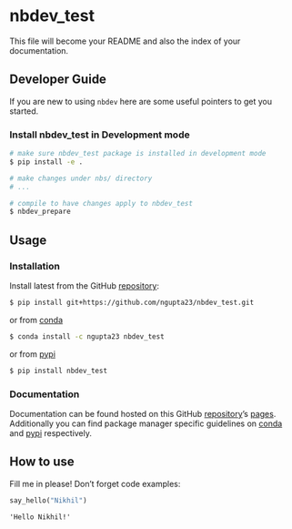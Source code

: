# nbdev_test


<!-- WARNING: THIS FILE WAS AUTOGENERATED! DO NOT EDIT! -->

This file will become your README and also the index of your
documentation.

## Developer Guide

If you are new to using `nbdev` here are some useful pointers to get you
started.

### Install nbdev_test in Development mode

``` sh
# make sure nbdev_test package is installed in development mode
$ pip install -e .

# make changes under nbs/ directory
# ...

# compile to have changes apply to nbdev_test
$ nbdev_prepare
```

## Usage

### Installation

Install latest from the GitHub
[repository](https://github.com/ngupta23/nbdev_test):

``` sh
$ pip install git+https://github.com/ngupta23/nbdev_test.git
```

or from [conda](https://anaconda.org/ngupta23/nbdev_test)

``` sh
$ conda install -c ngupta23 nbdev_test
```

or from [pypi](https://pypi.org/project/nbdev_test/)

``` sh
$ pip install nbdev_test
```

### Documentation

Documentation can be found hosted on this GitHub
[repository](https://github.com/ngupta23/nbdev_test)’s
[pages](https://ngupta23.github.io/nbdev_test/). Additionally you can
find package manager specific guidelines on
[conda](https://anaconda.org/ngupta23/nbdev_test) and
[pypi](https://pypi.org/project/nbdev_test/) respectively.

## How to use

Fill me in please! Don’t forget code examples:

``` python
say_hello("Nikhil")
```

    'Hello Nikhil!'
